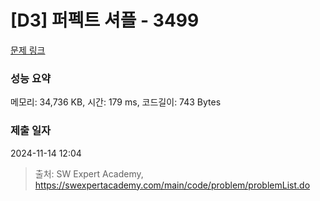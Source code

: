 # [D3] 퍼펙트 셔플 - 3499 

[문제 링크](https://swexpertacademy.com/main/code/problem/problemDetail.do?contestProbId=AWGsRbk6AQIDFAVW) 

### 성능 요약

메모리: 34,736 KB, 시간: 179 ms, 코드길이: 743 Bytes

### 제출 일자

2024-11-14 12:04



> 출처: SW Expert Academy, https://swexpertacademy.com/main/code/problem/problemList.do